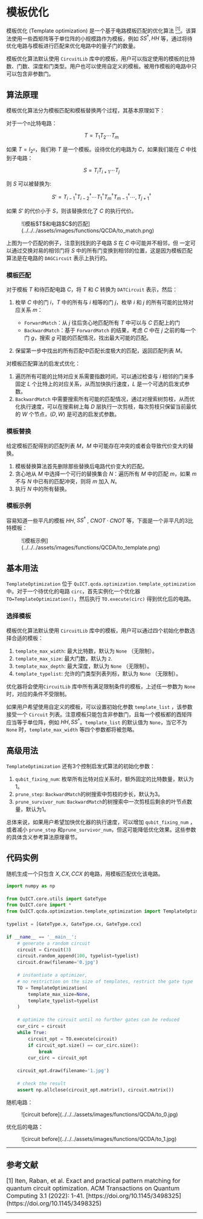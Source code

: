 # 模板优化

模板优化 (Template optimization) 是一个基于电路模板匹配的优化算法 [<sup>[1]</sup>](#refer1)。该算法使用一些酉矩阵等于单位阵的小规模路作为模板，例如 $SS^\dagger, HH$ 等，通过将待优化电路与模板进行匹配来优化电路中的量子门的数量。

模板优化算法默认使用 `CircuitLib` 库中的模板，用户可以指定使用的模板的比特数、门数、深度和门类型。用户也可以使用自定义的模板。被用作模板的电路中只可以包含非参数门。

## 算法原理

模板优化算法分为模板匹配和模板替换两个过程，其基本原理如下：

对于一个n比特电路：

$$T=T_1T_2\cdots T_m$$

如果 $T=I_{2^n}$，我们称 $T$ 是一个模板。设待优化的电路为 $C$，如果我们能在 $C$ 中找到子电路：

$$S=T_iT_{i+1}\cdots T_j$$

则 $S$ 可以被替换为:

$$S'=T_{i-1}^\dagger T_{i-2}^\dagger \cdots T_1^\dagger T_m^\dagger T_{m-1}^\dagger \cdots, T_{j+1}^\dagger$$

如果 $S'$ 的代价小于 $S$，则该替换优化了 $C$ 的执行代价。

<figure markdown>
![模板$T$和电路$C$的匹配](../../../assets/images/functions/QCDA/to_match.png)
</figure>

上图为一个匹配的例子，注意到找到的子电路 $S$ 在 $C$ 中可能并不相邻，但
一定可以通过交换对易的相邻门将 $S$ 中的所有门变换到相邻的位置，这是因为模板匹配算法是在电路的 `DAGCircuit` 表示上执行的。

### 模板匹配

对于模板 $T$ 和待匹配电路 $C$，将 $T$ 和 $C$ 转换为 `DATCircuit` 表示，然后：

1. 枚举 $C$ 中的门 $i$，$T$ 中的所有与 $i$ 相等的门 $j$，枚举 $i$ 和 $j$ 的所有可能的比特对应关系 $m$：
   
      - `ForwardMatch`：从 $j$ 往后贪心地匹配所有 $T$ 中可以与 $C$ 匹配上的门
      - `BackwardMatch`：基于 `ForwardMatch` 的结果，考虑 $C$ 中在 $j$ 之前的每一个门 $g$，搜索 $g$ 可能的匹配情况，找出最大可能的匹配。
   
2. 保留第一步中找出的所有匹配中匹配长度极大的匹配，返回匹配列表 $M$。

对模板匹配算法的启发式优化：

1. 遍历所有可能的比特对应关系需要指数时间，可以通过检查与 $i$ 相邻的门来多固定 $L$ 个比特上的对应关系，从而加快执行速度，$L$ 是一个可选的启发式参数。
2. `BackwardMatch` 中需要搜索所有可能的匹配情况，通过对搜索树剪枝，从而优化执行速度，可以在搜索树上每 $D$ 层执行一次剪枝，每次剪枝只保留当前最优的 $W$ 个节点，$(D,W)$ 是可选的启发式参数。

### 模板替换

给定模板匹配得到的匹配列表 $M$，$M$ 中可能存在冲突的或者会导致代价变大的替换。

1. 模板替换算法首先删除那些替换后电路代价变大的匹配。
2. 贪心地从 $M$ 中选择一个可行的替换集合 $N$：遍历所有 $M$ 中的匹配 $m$，如果 $m$ 不与 $N$ 中已有的匹配冲突，则将 $m$ 加入 $N$。
3. 执行 $N$ 中的所有替换。

### 模板示例

容易知道一些平凡的模板 $HH$, $SS^\dagger$ , $CNOT\cdot CNOT$ 等，下面是一个非平凡的3比特模板：

<figure markdown>
![模板示例](../../../assets/images/functions/QCDA/to_template.png)
</figure>

## 基本用法

`TemplateOptimization` 位于 `QuICT.qcda.optimization.template_optimization` 中。对于一个待优化的电路 `circ`，首先实例化一个优化器 `TO=TemplateOptimization()`，然后执行 `TO.execute(circ)` 得到优化后的电路。

### 选择模板

模板优化算法默认使用 `CircuitLib` 库中的模板，用户可以通过四个初始化参数选择合适的模板：

1. `template_max_width`: 最大比特数，默认为 `None` （无限制）。
2. `template_max_size`: 最大门数，默认为 `2`.
3. `template_max_depth`: 最大深度，默认为 `None` （无限制）。
4. `template_typelist`: 允许的门类型列表列标，默认为 `None` （无限制）。

优化器将会使用`CircuitLib` 库中所有满足限制条件的模板，上述任一参数为 `None` 时，对应的条件不受限制。

如果用户希望使用自定义的模板，可以设置初始化参数 `template_list` ，该参数接受一个 `Circuit` 列表。注意模板只能包含非参数门，且每一个模板都的酉矩阵应当等于单位阵，例如 $HH,SS^\dagger$。`template_list` 的默认值为 `None`，当它不为 `None` 时，`template_max_width` 等四个参数都将被忽略。

## 高级用法

`TemplateOptimization` 还有3个控制启发式算法的初始化参数：

1. `qubit_fixing_num`: 枚举所有比特对应关系时，额外固定的比特数量，默认为1。
2. `prune_step`: `BackwardMatch`的树搜索中剪枝的步长，默认为3。
3. `prune_survivor_num`: `BackwardMatch`的树搜索中一次剪枝后剩余的叶节点数量，默认为1。

总体来说，如果用户希望加快优化器的执行速度，可以增加 `qubit_fixing_num` ，或者减小 `prune_step` 和`prune_survivor_num`，但这可能降低优化效果。这些参数的具体含义参考算法原理章节。

## 代码实例

随机生成一个只包含 $X, CX, CCX$ 的电路，用模板匹配优化该电路。

```python
import numpy as np

from QuICT.core.utils import GateType
from QuICT.core import *
from QuICT.qcda.optimization.template_optimization import TemplateOptimization

typelist = [GateType.x, GateType.cx, GateType.ccx]

if __name__ == '__main__':
    # generate a random circuit
    circuit = Circuit(3)
    circuit.random_append(100, typelist=typelist)
    circuit.draw(filename='0.jpg')

    # instantiate a optimizer,
    # no restriction on the size of templates, restrict the gate type
    TO = TemplateOptimization(
        template_max_size=None,
        template_typelist=typelist
    )

    # optimize the circuit until no further gates can be reduced
    cur_circ = circuit
    while True:
        circuit_opt = TO.execute(circuit)
        if circuit_opt.size() == cur_circ.size():
            break
        cur_circ = circuit_opt

    circuit_opt.draw(filename='1.jpg')

    # check the result
    assert np.allclose(circuit_opt.matrix(), circuit.matrix())
```

随机电路：

<figure markdown>
![circuit before](../../../assets/images/functions/QCDA/to_0.jpg)
</figure>

优化后的电路：

<figure markdown>
![circuit before](../../../assets/images/functions/QCDA/to_1.jpg)
</figure>

----

## 参考文献

<div id="refer1"></div>
<font size=3>
[1] Iten, Raban, et al. Exact and practical pattern matching for quantum circuit optimization. ACM Transactions on Quantum Computing 3.1 (2022): 1-41. [https://doi.org/10.1145/3498325](https://doi.org/10.1145/3498325)
</font>

---